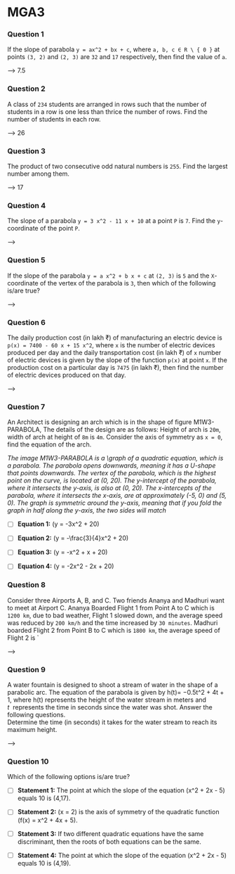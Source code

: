 # MGA3

### Question 1

If the slope of parabola `y = ax^2 + bx + c`, where `a, b, c ∈ R \ { 0 }` at points `(3, 2)` and `(2, 3)` are `32` and `17` respectively, then find the value of `a`.

\--> 7.5

### Question 2

A class of `234` students are arranged in rows such that the number of students in a row is one less than thrice the number of rows. Find the number of students in each row.

\--> 26

### Question 3

The product of two consecutive odd natural numbers is `255`. Find the largest number among them.

\--> 17

### Question 4

The slope of a parabola `y = 3 x^2 - 11 x + 10` at a point `P` is `7`. Find the `y`\-coordinate of the point `P`.

\-->

### Question 5

If the slope of the parabola `y = a x^2 + b x + c` at `(2, 3)` is `5` and the `X`\-coordinate of the vertex of the parabola is `3`, then which of the following is/are true?

\-->

### Question 6

The daily production cost (in lakh ₹) of manufacturing an electric device is `p(x) = 7400 - 60 x + 15 x^2`, where `x` is the number of electric devices produced per day and the daily transportation cost (in lakh ₹) of `x` number of electric devices is given by the slope of the function `p(x)` at point `x`. If the production cost on a particular day is `7475` (in lakh ₹), then find the number of electric devices produced on that day.

\-->

### Question 7

An Architect is designing an arch which is in the shape of figure M1W3-PARABOLA,  The details of the design are as follows:  Height of arch is `20m`, width of arch at height of `8m` is `4m`.  Consider the axis of symmetry as `x = 0`, find the equation of the arch.

_The image M1W3-PARABOLA is a \\graph of a quadratic equation, which is a parabola. The parabola opens downwards, meaning it has a U-shape that points downwards. The vertex of the parabola, which is the highest point on the curve, is located at (0, 20). The y-intercept of the parabola, where it intersects the y-axis, is also at (0, 20). The x-intercepts of the parabola, where it intersects the x-axis, are at approximately (-5, 0) and (5, 0). The graph is symmetric around the y-axis, meaning that if you fold the graph in half along the y-axis, the two sides will match_

- [ ] **Equation 1:** (y = -3x^2 + 20)

- [ ] **Equation 2:** (y = -\\frac{3}{4}x^2 + 20)

- [ ] **Equation 3:** (y = -x^2 + x + 20)

- [ ] **Equation 4:** (y = -2x^2 - 2x + 20)

### Question 8

Consider three Airports A, B, and C. Two friends Ananya and Madhuri want to meet at Airport C. Ananya Boarded Flight 1 from Point A to C which is `1200 km`, due to bad weather, Flight 1 slowed down, and the average speed was reduced by `200 km/h` and the time increased by `30 minutes`. Madhuri boarded Flight 2 from Point B to C which is `1800 km`, the average speed of Flight 2 is \`

\-->

### Question 9

A water fountain is designed to shoot a stream of water in the shape of a parabolic arc. The equation of the parabola is given by h(t)= −0.5t^2 + 4t + 1, where h(t) represents the height of the water stream in meters and _t_  represents the time in seconds since the water was shot. Answer the following questions.\
Determine the time (in seconds) it takes for the water stream to reach its maximum height.

\-->

### Question 10

Which of the following options is/are true?

- [ ] **Statement 1:** The point at which the slope of the equation (x^2 + 2x - 5) equals 10 is (4,17).

- [ ] **Statement 2:** (x = 2) is the axis of symmetry of the quadratic function (f(x) = x^2 + 4x + 5).

- [ ] **Statement 3:** If two different quadratic equations have the same discriminant, then the roots of both equations can be the same.

- [ ] **Statement 4:** The point at which the slope of the equation (x^2 + 2x - 5) equals 10 is (4,19).